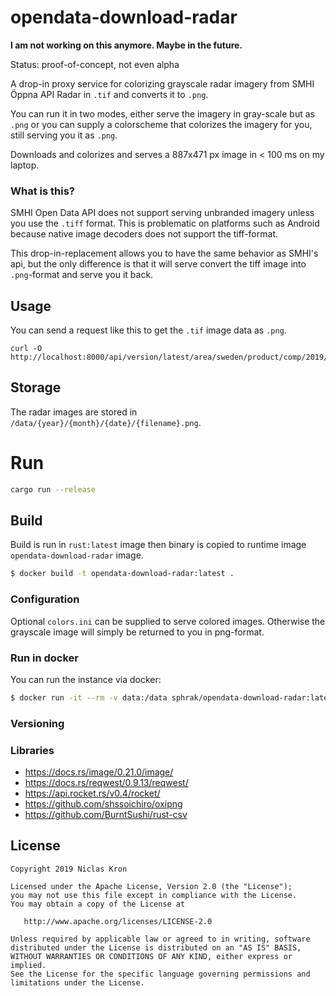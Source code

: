 # opendata-download-radar

**I am not working on this anymore. Maybe in the future.**

Status: proof-of-concept, not even alpha

A drop-in proxy service for colorizing grayscale radar imagery from SMHI Öppna API Radar in `.tif` and converts it to `.png`.

You can run it in two modes, either serve the imagery in gray-scale
but as `.png` or you can supply a colorscheme that colorizes the
imagery for you, still serving you it as `.png`.

Downloads and colorizes and serves a 887x471 px image in < 100 ms on my laptop.

### What is this?
SMHI Open Data API does not support serving unbranded imagery unless
you use the `.tiff` format. This is problematic on platforms
such as Android because native image decoders does not support
the tiff-format.

This drop-in-replacement allows you to have the same behavior as SMHI's api,
but the only difference is that it will serve convert the tiff image into
`.png`-format and serve you it back.

## Usage
You can send a request like this to get the `.tif` image data as `.png`.
```
curl -O http://localhost:8000/api/version/latest/area/sweden/product/comp/2019/04/03/radar_1904030005
```

## Storage
The radar images are stored in `/data/{year}/{month}/{date}/{filename}.png`.

# Run
```sh
cargo run --release
```

## Build
Build is run in `rust:latest` image then binary is copied
to runtime image `opendata-download-radar` image.
```sh
$ docker build -t opendata-download-radar:latest .
```

### Configuration
Optional `colors.ini` can be supplied to serve colored images.
Otherwise the grayscale image will simply be returned to you
in png-format.

### Run in docker
You can run the instance via docker:
```sh
$ docker run -it --rm -v data:/data sphrak/opendata-download-radar:latest
```

### Versioning

### Libraries
* https://docs.rs/image/0.21.0/image/
* https://docs.rs/reqwest/0.9.13/reqwest/
* https://api.rocket.rs/v0.4/rocket/
* https://github.com/shssoichiro/oxipng
* https://github.com/BurntSushi/rust-csv

## License

	Copyright 2019 Niclas Kron

	Licensed under the Apache License, Version 2.0 (the "License");
	you may not use this file except in compliance with the License.
	You may obtain a copy of the License at

	   http://www.apache.org/licenses/LICENSE-2.0

	Unless required by applicable law or agreed to in writing, software
	distributed under the License is distributed on an "AS IS" BASIS,
	WITHOUT WARRANTIES OR CONDITIONS OF ANY KIND, either express or implied.
	See the License for the specific language governing permissions and
	limitations under the License.
